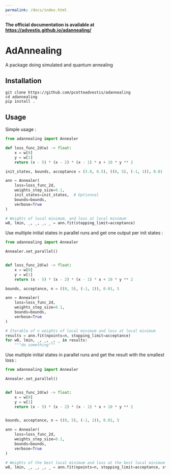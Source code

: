 ```yaml
---
permalink: /docs/index.html
---
```


**The official documentation is available at https://advestis.github.io/adannealing/**

# AdAnnealing

A package doing simulated and quantum annealing

## Installation

```
git clone https://github.com/pcotteadvestis/adannealing
cd adannealing
pip install .
```

## Usage

Simple usage :
```python
from adannealing import Annealer

def loss_func_2d(w) -> float:
    x = w[0]
    y = w[1]
    return (x - 5) * (x - 2) * (x - 1) * x + 10 * y ** 2

init_states, bounds, acceptance = (3.0, 0.5), ((0, 5), (-1, 1)), 0.01

ann = Annealer(
    loss=loss_func_2d,
    weights_step_size=0.1,
    init_states=init_states,  # Optionnal
    bounds=bounds,
    verbose=True
)

# Weights of local minimum, and loss at local minimum
w0, lmin, _, _, _, _ = ann.fit(stopping_limit=acceptance)
```

Use multiple initial states in parallel runs and get one output per init states :
```python
from adannealing import Annealer

Annealer.set_parallel()


def loss_func_2d(w) -> float:
    x = w[0]
    y = w[1]
    return (x - 5) * (x - 2) * (x - 1) * x + 10 * y ** 2

bounds, acceptance, n = ((0, 5), (-1, 1)), 0.01, 5

ann = Annealer(
    loss=loss_func_2d,
    weights_step_size=0.1,
    bounds=bounds,
    verbose=True
)

# Iterable of n weights of local minimum and loss at local minimum
results = ann.fit(npoints=n, stopping_limit=acceptance)
for w0, lmin, _, _, _, _ in results:
    """do something"""
```

Use multiple initial states in parallel runs and get the result with the smallest loss :

```python
from adannealing import Annealer

Annealer.set_parallel()


def loss_func_2d(w) -> float:
    x = w[0]
    y = w[1]
    return (x - 5) * (x - 2) * (x - 1) * x + 10 * y ** 2


bounds, acceptance, n = ((0, 5), (-1, 1)), 0.01, 5

ann = Annealer(
    loss=loss_func_2d,
    weights_step_size=0.1,
    bounds=bounds,
    verbose=True
)

# Weights of the best local minimum and loss at the best local minimum
w0, lmin, _, _, _, _ = ann.fit(npoints=n, stopping_limit=acceptance, stop_at_first_found=True)
```